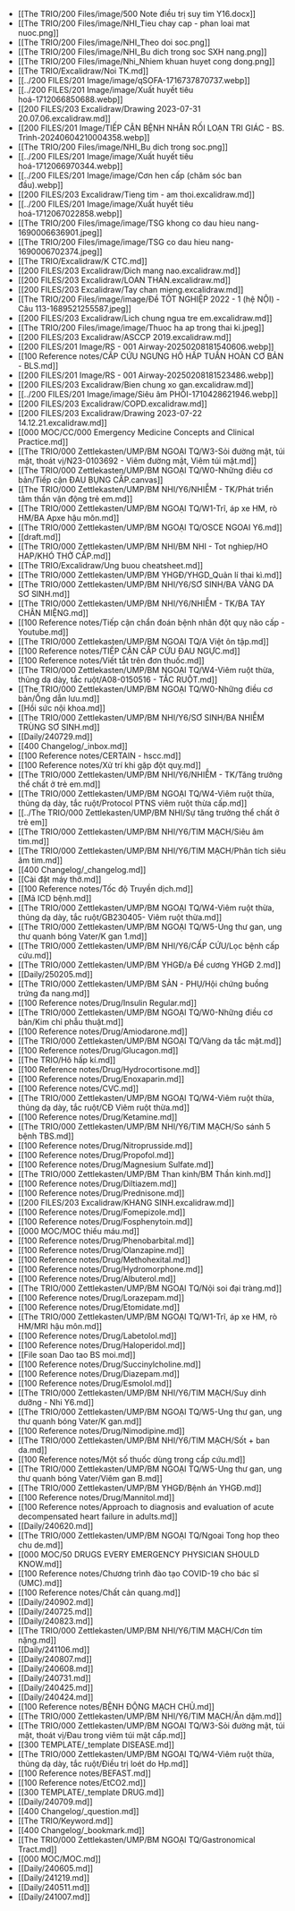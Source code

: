 - [[The TRIO/200 Files/image/500 Note điều trị suy tim Y16.docx]]
- [[The TRIO/200 Files/image/NHI_Tieu chay cap - phan loai mat nuoc.png]]
- [[The TRIO/200 Files/image/NHI_Theo doi soc.png]]
- [[The TRIO/200 Files/image/NHI_Bu dich trong soc SXH nang.png]]
- [[The TRIO/200 Files/image/Nhi_Nhiem khuan huyet cong dong.png]]
- [[The TRIO/Excalidraw/Noi TK.md]]
- [[../200 FILES/201 Image/image/qSOFA-1716737870737.webp]]
- [[../200 FILES/201 Image/image/Xuất huyết tiêu hoá-1712066850688.webp]]
- [[200 FILES/203 Excalidraw/Drawing 2023-07-31 20.07.06.excalidraw.md]]
- [[200 FILES/201 Image/TIẾP CẬN BỆNH NHÂN RỐI LOẠN TRI GIÁC - BS. Trình-20240604210004358.webp]]
- [[The TRIO/200 Files/image/NHI_Bu dich trong soc.png]]
- [[../200 FILES/201 Image/image/Xuất huyết tiêu hoá-1712066970344.webp]]
- [[../200 FILES/201 Image/image/Cơn hen cấp (chăm sóc ban đầu).webp]]
- [[200 FILES/203 Excalidraw/Tieng tim - am thoi.excalidraw.md]]
- [[../200 FILES/201 Image/image/Xuất huyết tiêu hoá-1712067022858.webp]]
- [[The TRIO/200 Files/image/image/TSG khong co dau hieu nang-1690006636901.jpeg]]
- [[The TRIO/200 Files/image/image/TSG co dau hieu nang-1690006702374.jpeg]]
- [[The TRIO/Excalidraw/K CTC.md]]
- [[200 FILES/203 Excalidraw/Dich mang nao.excalidraw.md]]
- [[200 FILES/203 Excalidraw/LOAN THAN.excalidraw.md]]
- [[200 FILES/203 Excalidraw/Tay chan mieng.excalidraw.md]]
- [[The TRIO/200 Files/image/image/Đề TỐT NGHIỆP 2022 - 1 (hệ NỘI) - Câu 113-1689521255587.jpeg]]
- [[200 FILES/203 Excalidraw/Lich chung ngua tre em.excalidraw.md]]
- [[The TRIO/200 Files/image/image/Thuoc ha ap trong thai ki.jpeg]]
- [[200 FILES/203 Excalidraw/ASCCP 2019.excalidraw.md]]
- [[200 FILES/201 Image/RS - 001 Airway-20250208181540606.webp]]
- [[100 Reference notes/CẤP CỨU NGƯNG HÔ HẤP TUẦN HOÀN CƠ BẢN - BLS.md]]
- [[200 FILES/201 Image/RS - 001 Airway-20250208181523486.webp]]
- [[200 FILES/203 Excalidraw/Bien chung xo gan.excalidraw.md]]
- [[../200 FILES/201 Image/image/Siêu âm PHỔI-1710428621946.webp]]
- [[200 FILES/203 Excalidraw/COPD.excalidraw.md]]
- [[200 FILES/203 Excalidraw/Drawing 2023-07-22 14.12.21.excalidraw.md]]
- [[000 MOC/CC/000 Emergency Medicine Concepts and Clinical Practice.md]]
- [[The TRIO/000 Zettlekasten/UMP/BM NGOẠI TQ/W3-Sỏi đường mật, túi mật, thoát vị/N23-0103692 - Viêm đường mật, Viêm túi mật.md]]
- [[The TRIO/000 Zettlekasten/UMP/BM NGOẠI TQ/W0-Những điều cơ bản/Tiếp cận ĐAU BỤNG CẤP.canvas]]
- [[The TRIO/000 Zettlekasten/UMP/BM NHI/Y6/NHIỄM - TK/Phát triển tâm thần vận động trẻ em.md]]
- [[The TRIO/000 Zettlekasten/UMP/BM NGOẠI TQ/W1-Trĩ, áp xe HM, rò HM/BA Apxe hậu môn.md]]
- [[The TRIO/000 Zettlekasten/UMP/BM NGOẠI TQ/OSCE NGOAI Y6.md]]
- [[draft.md]]
- [[The TRIO/000 Zettlekasten/UMP/BM NHI/BM NHI - Tot nghiep/HO HAP/KHÓ THỞ CẤP.md]]
- [[The TRIO/Excalidraw/Ung buou cheatsheet.md]]
- [[The TRIO/000 Zettlekasten/UMP/BM YHGĐ/YHGD_Quản lí thai kì.md]]
- [[The TRIO/000 Zettlekasten/UMP/BM NHI/Y6/SƠ SINH/BA VÀNG DA SƠ SINH.md]]
- [[The TRIO/000 Zettlekasten/UMP/BM NHI/Y6/NHIỄM - TK/BA TAY CHÂN MIỆNG.md]]
- [[100 Reference notes/Tiếp cận chẩn đoán bệnh nhân đột quỵ não cấp - Youtube.md]]
- [[The TRIO/000 Zettlekasten/UMP/BM NGOẠI TQ/A Việt ôn tập.md]]
- [[100 Reference notes/TIẾP CẬN CẤP CỨU ĐAU NGỰC.md]]
- [[100 Reference notes/Viết tắt trên đơn thuốc.md]]
- [[The TRIO/000 Zettlekasten/UMP/BM NGOẠI TQ/W4-Viêm ruột thừa, thủng dạ dày, tắc ruột/A08-0150516 - TẮC RUỘT.md]]
- [[The TRIO/000 Zettlekasten/UMP/BM NGOẠI TQ/W0-Những điều cơ bản/Ống dẫn lưu.md]]
- [[Hồi sức nội khoa.md]]
- [[The TRIO/000 Zettlekasten/UMP/BM NHI/Y6/SƠ SINH/BA NHIỄM TRÙNG SƠ SINH.md]]
- [[Daily/240729.md]]
- [[400 Changelog/_inbox.md]]
- [[100 Reference notes/CERTAIN - hscc.md]]
- [[100 Reference notes/Xử trí khi gặp đột quỵ.md]]
- [[The TRIO/000 Zettlekasten/UMP/BM NHI/Y6/NHIỄM - TK/Tăng trưởng thể chất ở trẻ em.md]]
- [[The TRIO/000 Zettlekasten/UMP/BM NGOẠI TQ/W4-Viêm ruột thừa, thủng dạ dày, tắc ruột/Protocol PTNS viêm ruột thừa cấp.md]]
- [[../The TRIO/000 Zettlekasten/UMP/BM NHI/Sự tăng trưởng thể chất ở trẻ em]]
- [[The TRIO/000 Zettlekasten/UMP/BM NHI/Y6/TIM MẠCH/Siêu âm tim.md]]
- [[The TRIO/000 Zettlekasten/UMP/BM NHI/Y6/TIM MẠCH/Phân tích siêu âm tim.md]]
- [[400 Changelog/_changelog.md]]
- [[Cài đặt máy thở.md]]
- [[100 Reference notes/Tốc độ Truyền dịch.md]]
- [[Mã ICD bệnh.md]]
- [[The TRIO/000 Zettlekasten/UMP/BM NGOẠI TQ/W4-Viêm ruột thừa, thủng dạ dày, tắc ruột/GB230405- Viêm ruột thừa.md]]
- [[The TRIO/000 Zettlekasten/UMP/BM NGOẠI TQ/W5-Ung thư gan, ung thư quanh bóng Vater/K gan 1.md]]
- [[The TRIO/000 Zettlekasten/UMP/BM NHI/Y6/CẤP CỨU/Lọc bệnh cấp cứu.md]]
- [[The TRIO/000 Zettlekasten/UMP/BM YHGĐ/a Đề cương YHGĐ 2.md]]
- [[Daily/250205.md]]
- [[The TRIO/000 Zettlekasten/UMP/BM SẢN - PHỤ/Hội chứng buồng trứng đa nang.md]]
- [[100 Reference notes/Drug/Insulin Regular.md]]
- [[The TRIO/000 Zettlekasten/UMP/BM NGOẠI TQ/W0-Những điều cơ bản/Kim chỉ phẫu thuật.md]]
- [[100 Reference notes/Drug/Amiodarone.md]]
- [[The TRIO/000 Zettlekasten/UMP/BM NGOẠI TQ/Vàng da tắc mật.md]]
- [[100 Reference notes/Drug/Glucagon.md]]
- [[The TRIO/Hô hấp kí.md]]
- [[100 Reference notes/Drug/Hydrocortisone.md]]
- [[100 Reference notes/Drug/Enoxaparin.md]]
- [[100 Reference notes/CVC.md]]
- [[The TRIO/000 Zettlekasten/UMP/BM NGOẠI TQ/W4-Viêm ruột thừa, thủng dạ dày, tắc ruột/CĐ Viêm ruột thừa.md]]
- [[100 Reference notes/Drug/Ketamine.md]]
- [[The TRIO/000 Zettlekasten/UMP/BM NHI/Y6/TIM MẠCH/So sánh 5 bệnh TBS.md]]
- [[100 Reference notes/Drug/Nitroprusside.md]]
- [[100 Reference notes/Drug/Propofol.md]]
- [[100 Reference notes/Drug/Magnesium Sulfate.md]]
- [[The TRIO/000 Zettlekasten/UMP/BM Than kinh/BM Thần kinh.md]]
- [[100 Reference notes/Drug/Diltiazem.md]]
- [[100 Reference notes/Drug/Prednisone.md]]
- [[200 FILES/203 Excalidraw/KHANG SINH.excalidraw.md]]
- [[100 Reference notes/Drug/Fomepizole.md]]
- [[100 Reference notes/Drug/Fosphenytoin.md]]
- [[000 MOC/MOC thiếu máu.md]]
- [[100 Reference notes/Drug/Phenobarbital.md]]
- [[100 Reference notes/Drug/Olanzapine.md]]
- [[100 Reference notes/Drug/Methohexital.md]]
- [[100 Reference notes/Drug/Hydromorphone.md]]
- [[100 Reference notes/Drug/Albuterol.md]]
- [[The TRIO/000 Zettlekasten/UMP/BM NGOẠI TQ/Nội soi đại tràng.md]]
- [[100 Reference notes/Drug/Lorazepam.md]]
- [[100 Reference notes/Drug/Etomidate.md]]
- [[The TRIO/000 Zettlekasten/UMP/BM NGOẠI TQ/W1-Trĩ, áp xe HM, rò HM/MRI hậu môn.md]]
- [[100 Reference notes/Drug/Labetolol.md]]
- [[100 Reference notes/Drug/Haloperidol.md]]
- [[File soan Dao tao BS moi.md]]
- [[100 Reference notes/Drug/Succinylcholine.md]]
- [[100 Reference notes/Drug/Diazepam.md]]
- [[100 Reference notes/Drug/Esmolol.md]]
- [[The TRIO/000 Zettlekasten/UMP/BM NHI/Y6/TIM MẠCH/Suy dinh dưỡng - Nhi Y6.md]]
- [[The TRIO/000 Zettlekasten/UMP/BM NGOẠI TQ/W5-Ung thư gan, ung thư quanh bóng Vater/K gan.md]]
- [[100 Reference notes/Drug/Nimodipine.md]]
- [[The TRIO/000 Zettlekasten/UMP/BM NHI/Y6/TIM MẠCH/Sốt + ban da.md]]
- [[100 Reference notes/Một số thuốc dùng trong cấp cứu.md]]
- [[The TRIO/000 Zettlekasten/UMP/BM NGOẠI TQ/W5-Ung thư gan, ung thư quanh bóng Vater/Viêm gan B.md]]
- [[The TRIO/000 Zettlekasten/UMP/BM YHGĐ/Bệnh án YHGĐ.md]]
- [[100 Reference notes/Drug/Mannitol.md]]
- [[100 Reference notes/Approach to diagnosis and evaluation of acute decompensated heart failure in adults.md]]
- [[Daily/240620.md]]
- [[The TRIO/000 Zettlekasten/UMP/BM NGOẠI TQ/Ngoai Tong hop theo chu de.md]]
- [[000 MOC/50 DRUGS EVERY EMERGENCY PHYSICIAN SHOULD KNOW.md]]
- [[100 Reference notes/Chương trình đào tạo COVID-19 cho bác sĩ (UMC).md]]
- [[100 Reference notes/Chất cản quang.md]]
- [[Daily/240902.md]]
- [[Daily/240725.md]]
- [[Daily/240823.md]]
- [[The TRIO/000 Zettlekasten/UMP/BM NHI/Y6/TIM MẠCH/Cơn tím nặng.md]]
- [[Daily/241106.md]]
- [[Daily/240807.md]]
- [[Daily/240608.md]]
- [[Daily/240731.md]]
- [[Daily/240425.md]]
- [[Daily/240424.md]]
- [[100 Reference notes/BỆNH ĐỘNG MẠCH CHỦ.md]]
- [[The TRIO/000 Zettlekasten/UMP/BM NHI/Y6/TIM MẠCH/Ăn dặm.md]]
- [[The TRIO/000 Zettlekasten/UMP/BM NGOẠI TQ/W3-Sỏi đường mật, túi mật, thoát vị/Đau trong viêm túi mật cấp.md]]
- [[300 TEMPLATE/_template DISEASE.md]]
- [[The TRIO/000 Zettlekasten/UMP/BM NGOẠI TQ/W4-Viêm ruột thừa, thủng dạ dày, tắc ruột/Điều trị loét do Hp.md]]
- [[100 Reference notes/BEFAST.md]]
- [[100 Reference notes/EtCO2.md]]
- [[300 TEMPLATE/_template DRUG.md]]
- [[Daily/240709.md]]
- [[400 Changelog/_question.md]]
- [[The TRIO/Keyword.md]]
- [[400 Changelog/_bookmark.md]]
- [[The TRIO/000 Zettlekasten/UMP/BM NGOẠI TQ/Gastronomical Tract.md]]
- [[000 MOC/MOC.md]]
- [[Daily/240605.md]]
- [[Daily/241219.md]]
- [[Daily/240511.md]]
- [[Daily/241007.md]]
